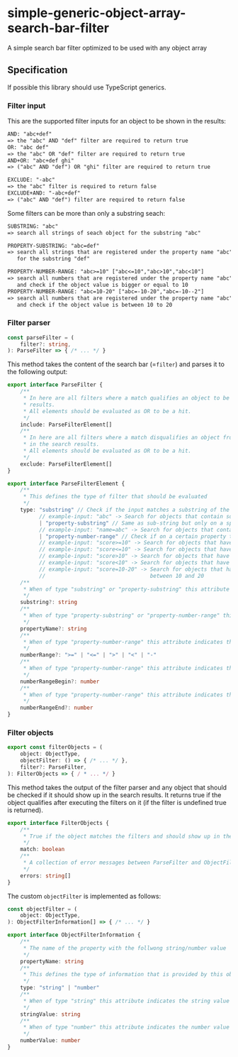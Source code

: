 # simple-generic-object-array-search-bar-filter

A simple search bar filter optimized to be used with any object array

## Specification

If possible this library should use TypeScript generics.

### Filter input

This are the supported filter inputs for an object to be shown in the results:

```txt
AND: "abc+def"
=> the "abc" AND "def" filter are required to return true
OR: "abc def"
=> the "abc" OR "def" filter are required to return true
AND+OR: "abc+def ghi"
=> ("abc" AND "def") OR "ghi" filter are required to return true

EXCLUDE: "-abc"
=> the "abc" filter is required to return false
EXCLUDE+AND: "-abc+def"
=> ("abc" AND "def") filter are required to return false
```

Some filters can be more than only a substring seach:

```txt
SUBSTRING: "abc"
=> search all strings of seach object for the substring "abc"

PROPERTY-SUBSTRING: "abc=def"
=> search all strings that are registered under the property name "abc"
   for the substring "def"

PROPERTY-NUMBER-RANGE: "abc>=10" ["abc<=10","abc>10","abc<10"]
=> search all numbers that are registered under the property name "abc"
   and check if the object value is bigger or equal to 10
PROPERTY-NUMBER-RANGE: "abc=10-20" ["abc=-10-20","abc=-10--2"]
=> search all numbers that are registered under the property name "abc"
   and check if the object value is between 10 to 20
```

### Filter parser

```ts
const parseFilter = (
    filter?: string,
): ParseFilter => { /* ... */ }
```

This method takes the content of the search bar (=`filter`) and parses it to the following output:

```ts
export interface ParseFilter {
    /**
     * In here are all filters where a match qualifies an object to be included in the search
     * results.
     * All elements should be evaluated as OR to be a hit.
     */
    include: ParseFilterElement[]
    /**
     * In here are all filters where a match disqualifies an object from being included
     * in the search results.
     * All elements should be evaluated as OR to be a hit.
     */
    exclude: ParseFilterElement[]
}
```

```ts
export interface ParseFilterElement {
    /**
     * This defines the type of filter that should be evaluated
     */
    type: "substring" // Check if the input matches a substring of the object
          // example-input: "abc" -> Search for objects that contain somewhere "abc"
          | "property-substring" // Same as sub-string but only on a specific property
          // example-input: "name=abc" -> Search for objects that contain on the property "name" "abc"
          | "property-number-range" // Check if on a certain property the number matches a range
          // example-input: "score>=10" -> Search for objects that have a property "score" value >=10
          // example-input: "score<=10" -> Search for objects that have a property "score" value <=10
          // example-input: "score>10" -> Search for objects that have a property "score" value >10
          // example-input: "score<10" -> Search for objects that have a property "score" value <10
          // example-input: "score=10-20" -> Search for objects that have a property "score" value
          //                                 between 10 and 20
    /**
     * When of type "substring" or "property-substring" this attribute indicates the substring to check
     */
    substring?: string
    /**
     * When of type "property-substring" or "property-number-range" this attribute indicates the property
     */
    propertyName?: string
    /**
     * When of type "property-number-range" this attribute indicates the operation
     */
    numberRange?: ">=" | "<=" | ">" | "<" | "-"
    /**
     * When of type "property-number-range" this attribute indicates the begin of the number range
     */
    numberRangeBegin?: number
    /**
     * When of type "property-number-range" this attribute indicates the end of the number range
     */
    numberRangeEnd?: number
}
```

### Filter objects

```ts
export const filterObjects = (
    object: ObjectType,
    objectFilter: () => { /* ... */ },
    filter?: ParseFilter,
): FilterObjects => { / * ... */ }
```

This method takes the output of the filter parser and any object that should be checked if it should show up in the search results.
It returns true if the object qualifies after executing the filters on it (if the filter is undefined true is returned).

```ts
export interface FilterObjects {
    /**
     * True if the object matches the filters and should show up in the search results
     */
    match: boolean
    /**
     * A collection of error messages between ParseFilter and ObjectFilterInformation[]
     */
    errors: string[]
}
```

The custom `objectFilter` is implemented as follows:

```ts
const objectFilter = (
    object: ObjectType,
): ObjectFilterInformation[] => { /* ... */ }
```

```ts
export interface ObjectFilterInformation {
    /**
     * The name of the property with the follwong string/number value
     */
    propertyName: string
    /**
     * This defines the type of information that is provided by this object property
     */
    type: "string" | "number"
    /**
     * When of type "string" this attribute indicates the string value of the property
     */
    stringValue: string
    /**
     * When of type "number" this attribute indicates the number value of the property
     */
    numberValue: number
}
```
